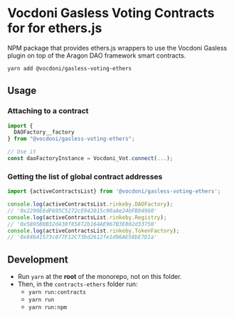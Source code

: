 # Vocdoni Gasless Voting Contracts for for ethers.js

NPM package that provides ethers.js wrappers to use the Vocdoni Gasless plugin on top of the Aragon DAO framework smart contracts.

```sh
yarn add @vocdoni/gasless-voting-ethers
```

## Usage

### Attaching to a contract

```ts
import {
  DAOFactory__factory
} from "@vocdoni/gasless-voting-ethers";

// Use it
const daoFactoryInstance = Vocdoni_Vot.connect(...);
```

### Getting the list of global contract addresses

```ts
import {activeContractsList} from '@vocdoni/gasless-voting-ethers';

console.log(activeContractsList.rinkeby.DAOFactory);
// '0x2290E6dF695C5272cE942015c90aAe24bFB94960'
console.log(activeContractsList.rinkeby.Registry);
// '0x5895B0B32d438f85872b164AE967B3E802d33750'
console.log(activeContractsList.rinkeby.TokenFactory);
// '0x84641573c077F12C73bd2612fe1d96AE58bE7D1a'
```

## Development

- Run `yarn` at the **root** of the monorepo, not on this folder.
- Then, in the `contracts-ethers` folder run:
  - `yarn run:contracts`
  - `yarn run`
  - `yarn run:npm`
